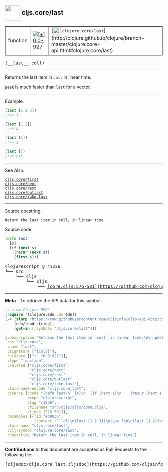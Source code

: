 ## <img width="48px" valign="middle" src="http://i.imgur.com/Hi20huC.png"> cljs.core/last

 <table border="1">
<tr>

<td>function</td>
<td><a href="https://github.com/cljsinfo/cljs-api-docs/tree/0.0-927"><img valign="middle" alt="[+] 0.0-927" src="https://img.shields.io/badge/+-0.0--927-lightgrey.svg"></a> </td>
<td>
[<img height="24px" valign="middle" src="http://i.imgur.com/1GjPKvB.png"> <samp>clojure.core/last</samp>](http://clojure.github.io/clojure/branch-master/clojure.core-api.html#clojure.core/last)
</td>
</tr>
</table>

 <samp>
(__last__ coll)<br>
</samp>

---

Returns the last item in `coll` in linear time.

`peek` is much faster than `last` for a vector.

---

Example:

```clj
(last [1 2 3])
;;=> 3

(last [1 2])
;;=> 2

(last [1])
;;=> 1

(last [])
;;=> nil
```

---

See Also:

[`cljs.core/first`](cljs.core_first.md)<br>
[`cljs.core/next`](cljs.core_next.md)<br>
[`cljs.core/rest`](cljs.core_rest.md)<br>
[`cljs.core/butlast`](cljs.core_butlast.md)<br>
[`cljs.core/take-last`](cljs.core_take-last.md)<br>

---

Source docstring:

```
Return the last item in coll, in linear time
```

Source code:

```clj
(defn last
  [s]
  (if (next s)
    (recur (next s))
    (first s)))
```

 <pre>
clojurescript @ r1236
└── src
    └── cljs
        └── cljs
            └── <ins>[core.cljs:576-581](https://github.com/clojure/clojurescript/blob/r1236/src/cljs/cljs/core.cljs#L576-L581)</ins>
</pre>


---

__Meta__ - To retrieve the API data for this symbol:

```clj
;; from Clojure REPL
(require '[clojure.edn :as edn])
(-> (slurp "https://raw.githubusercontent.com/cljsinfo/cljs-api-docs/catalog/cljs-api.edn")
    (edn/read-string)
    (get-in [:symbols "cljs.core/last"]))
```

```clj
{:description "Returns the last item in `coll` in linear time.\n\n`peek` is much faster than `last` for a vector.",
 :ns "cljs.core",
 :name "last",
 :signature ["[coll]"],
 :history [["+" "0.0-927"]],
 :type "function",
 :related ["cljs.core/first"
           "cljs.core/next"
           "cljs.core/rest"
           "cljs.core/butlast"
           "cljs.core/take-last"],
 :full-name-encode "cljs.core_last",
 :source {:code "(defn last\n  [s]\n  (if (next s)\n    (recur (next s))\n    (first s)))",
          :repo "clojurescript",
          :tag "r1236",
          :filename "src/cljs/cljs/core.cljs",
          :lines [576 581]},
 :examples [{:id "eb0836",
             :content "```clj\n(last [1 2 3])\n;;=> 3\n\n(last [1 2])\n;;=> 2\n\n(last [1])\n;;=> 1\n\n(last [])\n;;=> nil\n```"}],
 :full-name "cljs.core/last",
 :clj-symbol "clojure.core/last",
 :docstring "Return the last item in coll, in linear time"}

```

---

__Contributions__ to this document are accepted as Pull Requests to the following file:

 <pre>
[cljsdoc/cljs.core_last.cljsdoc](https://github.com/cljsinfo/cljs-api-docs/blob/master/cljsdoc/cljs.core_last.cljsdoc)
</pre>

